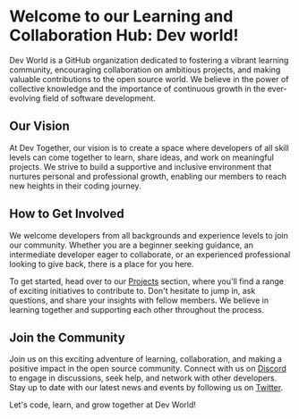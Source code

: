 # Welcome to our Learning and Collaboration Hub: Dev world!

Dev World is a GitHub organization dedicated to fostering a vibrant learning community, encouraging collaboration on ambitious projects, and making valuable contributions to the open source world. We believe in the power of collective knowledge and the importance of continuous growth in the ever-evolving field of software development.

## Our Vision

At Dev Together, our vision is to create a space where developers of all skill levels can come together to learn, share ideas, and work on meaningful projects. We strive to build a supportive and inclusive environment that nurtures personal and professional growth, enabling our members to reach new heights in their coding journey.

## How to Get Involved

We welcome developers from all backgrounds and experience levels to join our community. Whether you are a beginner seeking guidance, an intermediate developer eager to collaborate, or an experienced professional looking to give back, there is a place for you here. 

To get started, head over to our [Projects](link-to-projects) section, where you'll find a range of exciting initiatives to contribute to. Don't hesitate to jump in, ask questions, and share your insights with fellow members. We believe in learning together and supporting each other throughout the process.

## Join the Community

Join us on this exciting adventure of learning, collaboration, and making a positive impact in the open source community. Connect with us on [Discord](link-to-discord) to engage in discussions, seek help, and network with other developers. Stay up to date with our latest news and events by following us on [Twitter](link-to-twitter).

Let's code, learn, and grow together at Dev World!
